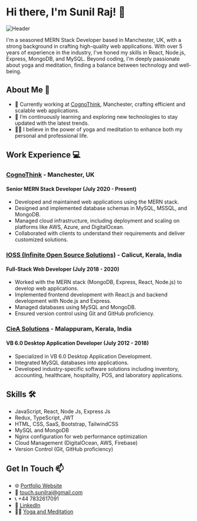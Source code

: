 <!-- Header -->
# Hi there, I'm Sunil Raj! 👋
![Header](https://your-image-url.com)

<!-- Introduction -->
I'm a seasoned MERN Stack Developer based in Manchester, UK, with a strong background in crafting high-quality web applications. With over 5 years of experience in the industry, I've honed my skills in React, Node.js, Express, MongoDB, and MySQL. Beyond coding, I'm deeply passionate about yoga and meditation, finding a balance between technology and well-being.

<!-- About Me -->
## About Me 🚀
- 💼 Currently working at [CognoThink](https://www.cognothink.com), Manchester, crafting efficient and scalable web applications.
- 🌱 I’m continuously learning and exploring new technologies to stay updated with the latest trends.
- 🧘‍♂️ I believe in the power of yoga and meditation to enhance both my personal and professional life.

<!-- Work Experience -->
## Work Experience 💻
### [CognoThink](https://www.cognothink.com) - Manchester, UK
#### Senior MERN Stack Developer (July 2020 - Present)
- Developed and maintained web applications using the MERN stack.
- Designed and implemented database schemas in MySQL, MSSQL, and MongoDB.
- Managed cloud infrastructure, including deployment and scaling on platforms like AWS, Azure, and DigitalOcean.
- Collaborated with clients to understand their requirements and deliver customized solutions.

### [IOSS (Infinite Open Source Solutions)](https://www.ioss.in) - Calicut, Kerala, India
#### Full-Stack Web Developer (July 2018 - 2020)
- Worked with the MERN stack (MongoDB, Express, React, Node.js) to develop web applications.
- Implemented frontend development with React.js and backend development with Node.js and Express.
- Managed databases using MySQL and MongoDB.
- Ensured version control using Git and GitHub proficiency.

### [CieA Solutions](https://www.cieasolution.com) - Malappuram, Kerala, India
#### VB 6.0 Desktop Application Developer (July 2012 - 2018)
- Specialized in VB 6.0 Desktop Application Development.
- Integrated MySQL databases into applications.
- Developed industry-specific software solutions including inventory, accounting, healthcare, hospitality, POS, and laboratory applications.

<!-- Skills -->
## Skills 🛠️
- JavaScript, React, Node Js, Express Js
- Redux, TypeScript, JWT
- HTML, CSS, SaaS, Bootstrap, TailwindCSS
- MySQL and MongoDB
- Nginx configuration for web performance optimization
- Cloud Management (DigitalOcean, AWS, Firebase)
- Version Control (Git, GitHub proficiency)

<!-- Contact Section -->
## Get In Touch 📫
- 🌐 [Portfolio Website](https://www.touchsunil.com)
- 📧 [touch.sunilraj@gmail.com](mailto:touch.sunilraj@gmail.com)
- 📞 +44 7832617091
- 🔗 [LinkedIn](https://www.linkedin.com/in/sunilraj-pazhamkannur-94b416203/)
- 🧘‍♂️ [Yoga and Meditation](https://www.artofliving.org/uk-en)
